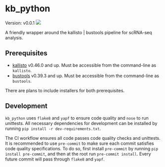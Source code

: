 # kb_python
Version: v0.0.1
![](https://github.com/pachterlab/kb_python/workflows/CI/badge.svg)

A friendly wrapper around the kallisto | bustools pipeline for scRNA-seq analysis.

## Prerequisites
- [kallisto](https://pachterlab.github.io/kallisto/) v0.46.0 and up.
Must be accessible from the command-line as `kallisto`.
- [bustools](https://bustools.github.io/) v0.39.3 and up.
Must be accessible from the command-line as `bustools`.

There are plans to include installers for both prerequisites.

## Development
`kb_python` uses `flake8` and `yapf` to ensure code quality and `nose`
to run unittests. All necessary dependencies for development can be installed
by running `pip install -r dev-requirements.txt`.

The CI workflow ensures all code passes code quality checks and unittests.
It is recommended to use `pre-commit` to make sure each commit satisfies
code quality specifications. To do so, first install `pre-commit` by running
`pip install pre-commit`, and then at the root run `pre-commit install`.
Every future commit will pass through `flake8` and `yapf`.
